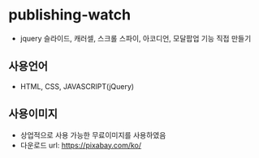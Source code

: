 # publishing-watch
- jquery 슬라이드, 캐러셀, 스크롤 스파이, 아코디언, 모달팝업 기능 직접 만들기

## 사용언어
- HTML, CSS, JAVASCRIPT(jQuery)

## 사용이미지
- 상업적으로 사용 가능한 무료이미지를 사용하였음
- 다운로드 url: https://pixabay.com/ko/
